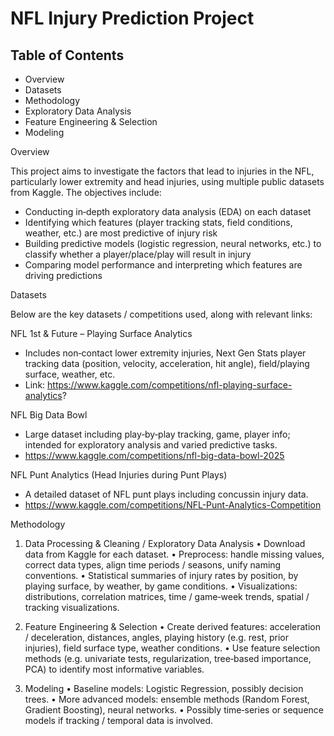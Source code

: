 # NFL Injury Prediction Project

## **Table of Contents**
- Overview
- Datasets
- Methodology
-	Exploratory Data Analysis
-	Feature Engineering & Selection
-	Modeling


Overview

This project aims to investigate the factors that lead to injuries in the NFL, particularly lower extremity and head injuries, using multiple public datasets from Kaggle. The objectives include:
-	Conducting in‐depth exploratory data analysis (EDA) on each dataset 
-	Identifying which features (player tracking stats, field conditions, weather, etc.) are most predictive of injury risk
-	Building predictive models (logistic regression, neural networks, etc.) to classify whether a player/place/play will result in injury
-	Comparing model performance and interpreting which features are driving predictions

Datasets

Below are the key datasets / competitions used, along with relevant links:

NFL 1st & Future – Playing Surface Analytics
- Includes non‐contact lower extremity injuries, Next Gen Stats player tracking data (position, velocity, acceleration, hit angle), field/playing surface, weather, etc. 
- Link: https://www.kaggle.com/competitions/nfl-playing-surface-analytics?

NFL Big Data Bowl
- Large dataset including play‐by‐play tracking, game, player info; intended for exploratory analysis and varied predictive tasks. 
- https://www.kaggle.com/competitions/nfl-big-data-bowl-2025

NFL Punt Analytics (Head Injuries during Punt Plays)
- A detailed dataset of NFL punt plays including concussin injury data. 
- https://www.kaggle.com/competitions/NFL-Punt-Analytics-Competition


Methodology
  1. Data Processing & Cleaning / Exploratory Data Analysis
     •	Download data from Kaggle for each dataset.
	   •	Preprocess: handle missing values, correct data types, align time periods / seasons, unify naming conventions.
     •	Statistical summaries of injury rates by position, by playing surface, by weather, by game conditions.
     •	Visualizations: distributions, correlation matrices, time / game‐week trends, spatial / tracking visualizations.

  2.	Feature Engineering & Selection
     •	Create derived features: acceleration / deceleration, distances, angles, playing history (e.g. rest, prior injuries), field surface type, weather conditions.
     •	Use feature selection methods (e.g. univariate tests, regularization, tree‐based importance, PCA) to identify most informative variables.

  3.	Modeling
     •	Baseline models: Logistic Regression, possibly decision trees.
	   •	More advanced models: ensemble methods (Random Forest, Gradient Boosting), neural networks.
	   •	Possibly time‐series or sequence models if tracking / temporal data is involved.
	
 

 
